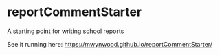 # reportCommentStarter
A starting point for writing school reports

See it running here: https://mwynwood.github.io/reportCommentStarter/
